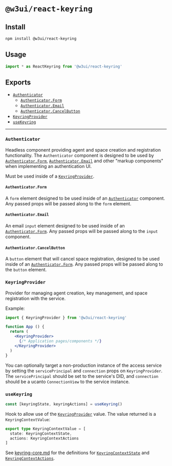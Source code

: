 # `@w3ui/react-keyring`

## Install

```sh
npm install @w3ui/react-keyring
```

## Usage

```js
import * as ReactKeyring from '@w3ui/react-keyring'
```

## Exports

* [`Authenticator`](#authenticator)
  * [`Authenticator.Form`](#authenticatorform)
  * [`Authenticator.Email`](#authenticatoremail)
  * [`Authenticator.CancelButton`](#authenticatorcancelbutton)
* [`KeyringProvider`](#keyringprovider)
* [`useKeyring`](#usekeyring)

---

### `Authenticator`

Headless component providing agent and space creation and registration functionality. The `Authenticator`
component is designed to be used by [`Authenticator.Form`](#authenticatorform), [`Authenticator.Email`](#authenticatoremail) and other "markup components" when implementing an authentication UI.

Must be used inside of a [`KeyringProvider`](#keyringprovider).

#### `Authenticator.Form`

A `form` element designed to be used inside of an [`Authenticator`](#authenticator) component. Any passed props will be passed along to the `form` element.

#### `Authenticator.Email`

An email `input` element designed to be used inside of an [`Authenticator.Form`](#authenticatorform). Any passed props will be passed along to the `input` component.

#### `Authenticator.CancelButton`

A `button` element that will cancel space registration, designed to be used inside of an [`Authenticator.Form`](#authenticatorform). Any passed props will be passed along to the `button` element.

### `KeyringProvider`

Provider for managing agent creation, key management, and space registration with the service.

Example:

```jsx
import { KeyringProvider } from '@w3ui/react-keyring'

function App () {
  return (
    <KeyringProvider>
      {/* Application pages/components */}
    </KeyringProvider>
  )
}
```

You can optionally target a non-production instance of the access service by setting the `servicePrincipal` and `connection` props on `KeyringProvider`. The `servicePrincipal` should be set to the service's DID, and `connection` should be a ucanto `ConnectionView` to the service instance.

### `useKeyring`

```ts
const [keyringState, keyringActions] = useKeyring()
```

Hook to allow use of the [`KeyringProvider`](#keyringprovider) value. The value returned is a `KeyringContextValue`:

```ts
export type KeyringContextValue = [
  state: KeyringContextState,
  actions: KeyringContextActions
]
```

See [keyring-core.md](./keyring-core.md) for the definitions for [`KeyringContextState`](./keyring-core.md#keyringcontextstate) and [`KeyringContextActions`](./keyring-core.md#keyringcontextactions).
